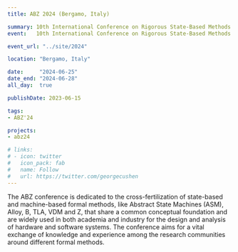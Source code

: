 ```yaml
---
title: ABZ 2024 (Bergamo, Italy)

summary: 10th International Conference on Rigorous State-Based Methods
event:   10th International Conference on Rigorous State-Based Methods

event_url: "../site/2024"

location: "Bergamo, Italy"

date:     "2024-06-25"
date_end: "2024-06-28"
all_day:  true

publishDate: 2023-06-15

tags:
- ABZ'24

projects:
- abz24

# links:
# - icon: twitter
#   icon_pack: fab
#   name: Follow
#   url: https://twitter.com/georgecushen
---
```


The ABZ conference is dedicated to the cross-fertilization of state-based and machine-based formal methods, like Abstract State Machines (ASM), Alloy, B, TLA, VDM and Z, that share a common conceptual foundation and are widely used in both academia and industry for the design and analysis of hardware and software systems. The conference aims for a vital exchange of knowledge and experience among the research communities around different formal methods.